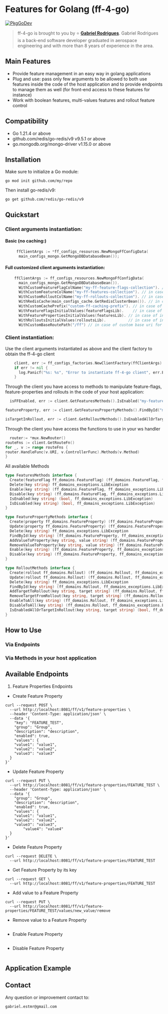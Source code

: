 # Features for Golang (ff-4-go)

[![PkgGoDev](https://pkg.go.dev/badge/github.com/redis/go-redis/v9)](https://pkg.go.dev/github.com/redis/go-redis/v9?tab=doc)

> ff-4-go is brought to you by :star: [**Gabriel Rodrigues**](https://www.linkedin.com/in/gabrielmoraisrodrigues/).
> Gabriel Rodrigues is a back-end software developer graduated in aerospace engineering and with more than 8 years
> of experience in the area.

## Main Features

- Provide feature management in an easy way in golang applications
- Plug and use: pass only few arguments to be allowed to both use features inside the code of the host application and
  to provide endpoints to manage them as well (for front-end access to these features for instance)
- Work with boolean features, multi-values features and rollout feature control

## Compatibility

- Go 1.21.4 or above
- github.com/redis/go-redis/v9 v9.5.1 or above
- go.mongodb.org/mongo-driver v1.15.0 or above

## Installation

Make sure to initialize a Go module:

```shell
go mod init github.com/my/repo
```

Then install go-redis/v9:

```shell
go get github.com/redis/go-redis/v9
```

## Quickstart

### Client arguments instantiation:

#### Basic (no caching:)

```go
     ffClientArgs := *ff_configs_resources.NewMongoFfConfigData(
      main_configs_mongo.GetMongoDBDatabaseBean());
```

#### Full customized client arguments instantiation:

```go
    ffClientArgs := ff_configs_resources.NewMongoFfConfigData(
      main_configs_mongo.GetMongoDBDatabaseBean()).
      WithCustomFeatureFlagColName("my-ff-feature-flags-collection"). // in case of custom feature-flags collection name
      WithCustomFeatureColName("my-ff-features-collection"). // in case of custom features collection name
      WithCustomRolloutColName("my-ff-rollouts-collection"). // in case of custom rollouts collection name
      WithRedisCache(main_configs_cache.GetRedisClusterBean()). // in case of add caching to the resources
      WithCustomCachePrefix("custom-ff-caching-prefix"). // in case of multiple application sharing the same caching client (to avoid conflicts)
      WithFeatureFlagsInitialValues(featureFlagsLib).    // in case of initial state for feature-flags
      WithFeaturePropertiesInitialValues(featuresLib). // in case of initial state for feature-properties
      WithRolloutsInitialValues(rolloutsLib).          // in case of initial state for rollouts
      WithCustomBaseRoutePath("/ff") // in case of custom base uri for the endpoints routes
```

### Client instantiation:

Use the client arguments instantiated as above and the client factory to obtain the ff-4-go client

```go
    client, err := ff_configs_factories.NewClientFactory(ffClientArgs).Build()
    if err != nil {
      log.Panicf("%s: %s", "Error to instantiate ff-4-go client", err.Error())
    }
```

Through the client you have access to methods to manipulate feature-flags, feature-properties and rollouts in the code
of your host application:

```go
  isFFEnabled, err := client.GetFeaturesMethods().IsEnabled("my-feature-flag-key")

featureProperty, err := client.GetFeaturesPropertyMethods().FindById("my-feature-property-key")

isTargetInRollout, err := client.GetRolloutMethods().IsEnabledAllOrTargetInRollout("my-rollout-key")
```

Through the client you have access the functions to use in your ws handler

```go
  router:= *mux.NewRouter()
routeFns := client.GetRouteFn()
for _, v := range routeFns {
router.HandleFunc(v.URI, v.ControllerFunc).Methods(v.Method)
}
```

All available Methods

```go
type FeaturesMethods interface {
  Create(featureFlag ff_domains.FeatureFlag) (ff_domains.FeatureFlag, ff_domains_exceptions.LibException)
  Delete(key string) ff_domains_exceptions.LibException
  Enable(key string) (ff_domains.FeatureFlag, ff_domains_exceptions.LibException)
  Disable(key string) (ff_domains.FeatureFlag, ff_domains_exceptions.LibException)
  IsEnabled(key string) (bool, ff_domains_exceptions.LibException)
  IsDisabled(key string) (bool, ff_domains_exceptions.LibException)
}

type FeaturePropertyMethods interface {
  Create(property ff_domains.FeatureProperty) (ff_domains.FeatureProperty, ff_domains_exceptions.LibException)
  Update(property ff_domains.FeatureProperty) (ff_domains.FeatureProperty, ff_domains_exceptions.LibException)
  Delete(key string) ff_domains_exceptions.LibException
  FindById(key string) (ff_domains.FeatureProperty, ff_domains_exceptions.LibException)
  AddValueToProperty(key string, value string) (ff_domains.FeatureProperty, ff_domains_exceptions.LibException)
  RemoveValueToProperty(key string, value string) (ff_domains.FeatureProperty, ff_domains_exceptions.LibException)
  Enable(key string) (ff_domains.FeatureProperty, ff_domains_exceptions.LibException)
  Disable(key string) (ff_domains.FeatureProperty, ff_domains_exceptions.LibException)
}

type RolloutMethods interface {
  Create(rollout ff_domains.Rollout) (ff_domains.Rollout, ff_domains_exceptions.LibException)
  Update(rollout ff_domains.Rollout) (ff_domains.Rollout, ff_domains_exceptions.LibException)
  Delete(key string) ff_domains_exceptions.LibException
  FindById(key string) (ff_domains.Rollout, ff_domains_exceptions.LibException)
  AddTargetToRollout(key string, target string) (ff_domains.Rollout, ff_domains_exceptions.LibException)
  RemoveTargetFromRollout(key string, target string) (ff_domains.Rollout, ff_domains_exceptions.LibException)
  EnableToAll(key string) (ff_domains.Rollout, ff_domains_exceptions.LibException)
  DisableToAll(key string) (ff_domains.Rollout, ff_domains_exceptions.LibException)
  IsEnabledAllOrTargetInRollout(key string, target string) (bool, ff_domains_exceptions.LibException)
}
```

## How to Use

### Via Endpoints

### Via Methods in your host application

## Available Endpoints

1. Feature Properties Endpoints

- Create Feature Property

```shell
curl --request POST \
  --url http://localhost:8081/ff/v1/feature-properties \
  --header 'Content-Type: application/json' \
  --data '{
	"key": "FEATURE_TEST",
	"group": "Group",
	"description": "description",
	"enabled": true,
	"values": {
    "value1": "value1",
    "value2": "value2",
    "value3": "value3"
  }
}'
```

- Update Feature Property

```shell
curl --request PUT \
  --url http://localhost:8081/ff/v1/feature-properties/FEATURE_TEST \
  --header 'Content-Type: application/json' \
  --data '{
	"group": "Group",
	"description": "description",
	"enabled": true,
	"values": {
    "value1": "value1",
    "value2": "value2",
    "value3": "value3",
		"value4": "value4"
  }
}'
```

- Delete Feature Property

```shell
curl --request DELETE \
  --url http://localhost:8081/ff/v1/feature-properties/FEATURE_TEST
```

- Get Feature Property by its key

```shell
curl --request GET \
  --url http://localhost:8081/ff/v1/feature-properties/FEATURE_TEST
```

- Add value to a Feature Property

```shell
curl --request PUT \
  --url http://localhost:8081/ff/v1/feature-properties/FEATURE_TEST/values/new_value/remove
```

- Remove value to a Feature Property

```shell

```

- Enable Feature Property

```shell

```

- Disable Feature Property

```shell

```

## Application Example

## Contact

Any question or improvement contact to:

```shell
gabriel.estmr@gmail.com
```


